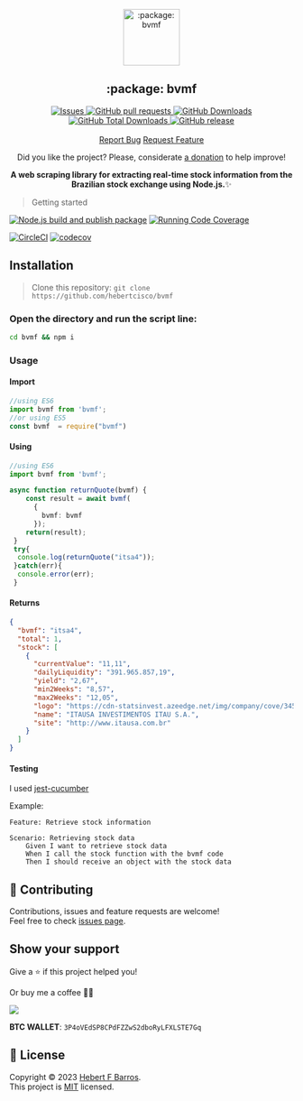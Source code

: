 <p align="center">
 <img width="100px" src="https://raw.githubusercontent.com/hebertcisco/bvmf/main/.github/images/favicon512x512-bvmf.png" align="center" alt=":package: bvmf" />
 <h2 align="center">:package: bvmf</h2>
 <p align="center"A web scraping library for extracting real-time stock information from the Brazilian stock exchange using Node.js.</p>
</p>

  <p align="center">
 <a href="https://github.com/hebertcisco/bvmf/issues">
      <img alt="Issues" src="https://img.shields.io/github/issues/hebertcisco/bvmf?style=flat&color=336791" />
    </a>
    <a href="https://github.com/hebertcisco/bvmf/pulls">
      <img alt="GitHub pull requests" src="https://img.shields.io/github/issues-pr/hebertcisco/bvmf?style=flat&color=336791" />
    </a>
     <a href="https://github.com/hebertcisco/bvmf">
      <img alt="GitHub Downloads" src="https://img.shields.io/npm/dw/bvmf?style=flat&color=336791" />
    </a>
    <a href="https://github.com/hebertcisco/bvmf">
      <img alt="GitHub Total Downloads" src="https://img.shields.io/npm/dt/bvmf?color=336791&label=Total%20downloads" />
    </a>
    <a href="https://github.com/hebertcisco/bvmf">
      <img alt="GitHub release" src="https://img.shields.io/github/release/hebertcisco/bvmf.svg" />
    </a>
    <br />
    <br />
  <a href="https://github.com/hebertcisco/bvmf/issues/new/choose">Report Bug</a>
  <a href="https://github.com/hebertcisco/bvmf/issues/new/choose">Request Feature</a>
  </p>

<p align="center">Did you like the project? Please, considerate <a href="https://www.buymeacoffee.com/hebertcisco">a donation</a> to help improve!</p>

<p align="center"><strong>A web scraping library for extracting real-time stock information from the Brazilian stock exchange using Node.js.</strong>✨</p>

> Getting started

[![Node.js build and publish package](https://github.com/hebertcisco/bvmf/actions/workflows/npm-publish.yml/badge.svg)](https://github.com/hebertcisco/bvmf/actions/workflows/npm-publish.yml)
[![Running Code Coverage](https://github.com/hebertcisco/bvmf/actions/workflows/coverage.yml/badge.svg)](https://github.com/hebertcisco/bvmf/actions/workflows/coverage.yml)

[![CircleCI](https://dl.circleci.com/status-badge/img/gh/hebertcisco/node-bvmf/tree/main.svg?style=svg)](https://dl.circleci.com/status-badge/redirect/gh/hebertcisco/node-bvmf/tree/main) [![codecov](https://codecov.io/gh/hebertcisco/bvmf/branch/main/graph/badge.svg?token=SLBRQS3CWJ)](https://codecov.io/gh/hebertcisco/bvmf)

## Installation

> Clone this repository: `git clone https://github.com/hebertcisco/bvmf`

### Open the directory and run the script line:

```bash
cd bvmf && npm i
```

### Usage

#### Import

```ts
//using ES6
import bvmf from 'bvmf';
//or using ES5
const bvmf  = require("bvmf")
```

#### Using

```ts
//using ES6
import bvmf from 'bvmf';

async function returnQuote(bvmf) {
    const result = await bvmf(
      {
        bvmf: bvmf
      });
    return(result);
 }
 try{
  console.log(returnQuote("itsa4"));
 }catch(err){
  console.error(err);
 }
```

#### Returns

```json
{
  "bvmf": "itsa4",
  "total": 1,
  "stock": [
    {
      "currentValue": "11,11",
      "dailyLiquidity": "391.965.857,19",
      "yield": "2,67",
      "min2Weeks": "8,57",
      "max2Weeks": "12,05",
      "logo": "https://cdn-statsinvest.azeedge.net/img/company/cove/345.jpg",
      "name": "ITAUSA INVESTIMENTOS ITAU S.A.",
      "site": "http://www.itausa.com.br"
    }
  ]
}
```

#### Testing

I used  [jest-cucumber](https://github.com/bencompton/jest-cucumber)

Example:

```feature
Feature: Retrieve stock information

Scenario: Retrieving stock data
    Given I want to retrieve stock data
    When I call the stock function with the bvmf code
    Then I should receive an object with the stock data
```

## 🤝 Contributing

Contributions, issues and feature requests are welcome!<br />Feel free to check [issues page](issues).

## Show your support

Give a ⭐️ if this project helped you!

Or buy me a coffee 🙌🏾

<a href="https://www.buymeacoffee.com/hebertcisco">
    <img src="https://img.buymeacoffee.com/button-api/?text=Buy me a coffee&emoji=&slug=hebertcisco&button_colour=FFDD00&font_colour=000000&font_family=Inter&outline_colour=000000&coffee_colour=ffffff" />
</a>

**BTC WALLET**: `3P4oVEdSP8CPdFZZwS2dboRyLFXLSTE7Gq`

## 📝 License

Copyright © 2023 [Hebert F Barros](https://github.com/hebertcisco).<br />
This project is [MIT](LICENSE) licensed.
